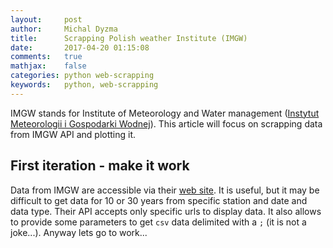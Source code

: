 ```yaml
---
layout:     post
author:     Michal Dyzma
title:      Scrapping Polish weather Institute (IMGW)
date:       2017-04-20 01:15:08
comments:   true
mathjax:    false
categories: python web-scrapping
keywords:   python, web-scrapping
---
```



IMGW stands for Institute of Meteorology and Water management ([Instytut Meteorologii i Gospodarki Wodnej][imgw]). This article will focus on scrapping data from IMGW API and plotting it. 


## First iteration - make it work

Data from IMGW are accessible via their [web site][imgw-dane]. It is useful, but it may be difficult to get data for 10 or 30 years from specific station and date and data type. Their API accepts only specific urls to display data. It also allows to provide some parameters to get `csv` data delimited with a `;` (it is not a joke...). Anyway lets go to work...







<!-- Links -->

[imgw]:      http://www.imgw.pl/en/
[imgw-dane]: https://dane.imgw.pl
